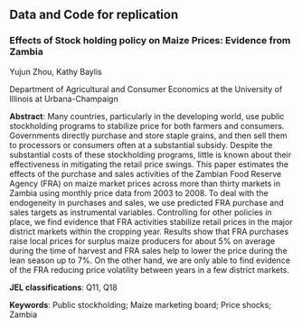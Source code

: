 ## Data and Code for replication 

### Effects of Stock holding policy on Maize Prices: Evidence from Zambia

Yujun Zhou, Kathy Baylis

Department of Agricultural and Consumer Economics at the University of Illinois at Urbana-Champaign

**Abstract**: Many countries, particularly in the developing world, use public stockholding programs to stabilize price for both farmers and consumers.  Governments directly purchase and store staple grains, and then sell them to processors or consumers often at a substantial subsidy. Despite the substantial costs of these stockholding programs, little is known about their effectiveness in mitigating the retail price swings. This paper estimates the effects of the purchase and sales activities of the Zambian Food Reserve Agency (FRA) on maize market prices across more than thirty markets in Zambia using monthly price data from 2003 to 2008. To deal with the endogeneity in purchases and sales, we use predicted FRA purchase and sales targets as instrumental variables. Controlling for other policies in place, we find evidence that FRA activities stabilize retail prices in the major district markets within the cropping year. Results show that FRA purchases raise local prices for surplus maize producers for about 5% on average during the time of harvest and FRA sales help to lower the price during the lean season up to 7%. On the other hand, we are only able to find evidence of the FRA reducing price volatility between years in a few district markets.

**JEL classifications**: Q11, Q18

**Keywords**: Public stockholding; Maize marketing board; Price shocks; Zambia




